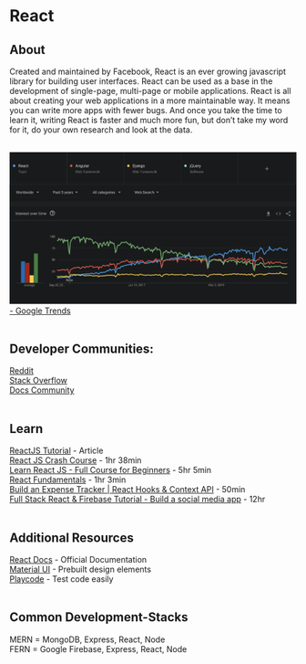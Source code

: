 # React

## About
Created and maintained by Facebook, React is an ever growing javascript library for building user interfaces. React can be used as a base in the development of single-page, multi-page or mobile applications. React is all about creating your web applications in a more maintainable way. It means you can write more apps with fewer bugs. And once you take the time to learn it, writing React is faster and much more fun, but don’t take my word for it, do your own research and look at the data.</br></br> 


<img src="https://github.com/CodeHub-UGA/Concepts/blob/main/Applications/Web%20Development/frontend%20google%20trends.png?raw=true"></br>
[ - Google Trends](http://trends.google.com) </br></br>

## Developer Communities:
[Reddit](https://www.reddit.com/r/reactjs/)</br>
[Stack Overflow](https://stackoverflow.com/questions/tagged/reactjs)</br>
[Docs Community](https://reactjs.org/community/support.html)</br></br>

## Learn
[ReactJS Tutorial](https://reactjs.org/tutorial/tutorial.html) - Article </br>
[React JS Crash Course](https://youtu.be/sBws8MSXN7A) - 1hr 38min</br>
[Learn React JS - Full Course for Beginners](https://youtu.be/DLX62G4lc44) - 5hr 5min</br>
[React Fundamentals](https://youtu.be/6Ied4aZxUzc) - 1hr 3min</br>
[Build an Expense Tracker | React Hooks & Context API](https://www.youtube.com/watch?v=XuFDcZABiDQ&ab_channel=TraversyMedia) - 50min</br>
[Full Stack React & Firebase Tutorial - Build a social media app](https://youtu.be/m_u6P5k0vP0) - 12hr</br></br>


## Additional Resources
[React Docs](https://reactjs.org/docs/getting-started.html) - Official Documentation</br>
[Material UI](https://material-ui.com/) - Prebuilt design elements</br>
[Playcode](https://playcode.io/) - Test code easily</br></br>


## Common Development-Stacks
MERN = MongoDB, Express, React, Node</br>
FERN = Google Firebase, Express, React, Node</br>

